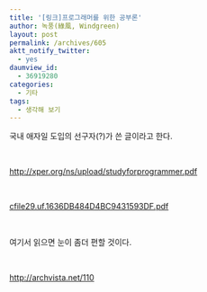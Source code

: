```yaml
---
title: '[링크]프로그래머를 위한 공부론'
author: 녹풍(綠風, Windgreen)
layout: post
permalink: /archives/605
aktt_notify_twitter:
  - yes
daumview_id:
  - 36919280
categories:
  - 기타
tags:
  - 생각해 보기
---
```

<p><P>국내 애자일 도입의 선구자(?)가 쓴 글이라고 한다.</P><br />
<P><A href="http://xper.org/ns/upload/studyforprogrammer.pdf">http://xper.org/ns/upload/studyforprogrammer.pdf</A></P><br />
<P><a href="http://dl.dropboxusercontent.com/u/15546257/blog/mytory/old-images/1/cfile29.uf.1636DB484D4BC9431593DF.pdf" class="aligncenter"  />cfile29.uf.1636DB484D4BC9431593DF.pdf</a></P><br />
<P>여기서 읽으면 눈이 좀더 편할 것이다.</P><br />
<P><A href="http://archvista.net/110">http://archvista.net/110</A></P></p>
